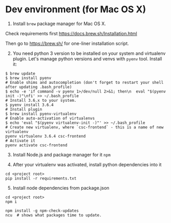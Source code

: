 # Dev environment (for Mac OS X)

1. Install `brew` package manager for Mac OS X.

Check requirements first https://docs.brew.sh/Installation.html

Then go to https://brew.sh/ for one-liner installation script.

2. You need python 3 version to be installed on your system and virtualenv plugin. Let's manage python versions and venvs with `pyenv` tool. Install it:

```
$ brew update
$ brew install pyenv
# Enable shims and autocompletion (don't forget to restart your shell after updating .bash_profile)
$ echo -e 'if command -v pyenv 1>/dev/null 2>&1; then\n  eval "$(pyenv init -)"\nfi' >> ~/.bash_profile
# Install 3.6.x to your system.
$ pyenv install 3.6.4
# Install plugin
$ brew install pyenv-virtualenv
# Enable auto-activation of virtualenvs
$ echo 'eval "$(pyenv virtualenv-init -)"' >> ~/.bash_profile
# Create new virtualenv, where `csc-frontend` - this is a name of new virtualenv
pyenv virtualenv 3.6.4 csc-frontend
# Activate it
pyenv activate csc-frontend
```

3. Install Node.js and package manager for it `npm`

4. After your virtualenv was activated, install python dependencies into it

```
cd <project root>
pip install -r requirements.txt
```

5. Install node dependencies from package.json

```
cd <project root>
npm i
```

```
npm install -g npm-check-updates
ncu  # shows what packages time to update.
```